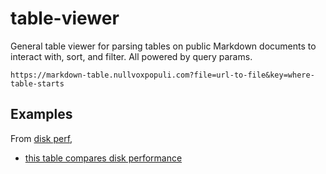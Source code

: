 # table-viewer


General table viewer for parsing tables on public Markdown documents to interact with, sort, and filter.
All powered by query params.


```
https://markdown-table.nullvoxpopuli.com?file=url-to-file&key=where-table-starts
```

## Examples


From [disk perf](https://github.com/NullVoxPopuli/disk-perf-git-and-pnpm), 
  - [this table compares disk performance](https://markdown-table.nullvoxpopuli.com?file=https://raw.githubusercontent.com/NullVoxPopuli/disk-perf-git-and-pnpm/refs/heads/main/README.md)

